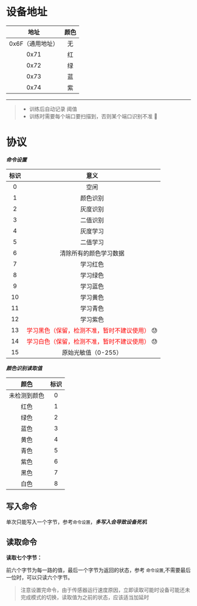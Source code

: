 # 设备地址


|       地址       | 颜色 |
| :--------------: | :--: |
| 0x6F（通用地址） |  无  |
|       0x71       |  红  |
|       0x72       |  绿  |
|       0x73       |  蓝  |
|       0x74       |  紫  |

---

> - 训练后自动记录 阈值
> - 训练时需要每个端口要扫描到，否则某个端口识别不准 :snake:



# 协议

***命令设置***

| 标识 |                             意义                             |
| :--: | :----------------------------------------------------------: |
|  0   |                             空闲                             |
|  1   |                           颜色识别                           |
|  2   |                           灰度识别                           |
|  3   |                           二值识别                           |
|  4   |                           灰度学习                           |
|  5   |                           二值学习                           |
|  6   |                    清除所有的颜色学习数据                    |
|  7   |                           学习红色                           |
|  8   |                           学习绿色                           |
|  9   |                           学习蓝色                           |
|  10  |                           学习黄色                           |
|  11  |                           学习青色                           |
|  12  |                           学习紫色                           |
|  13  | <font color='red'>学习黑色（保留，检测不准，暂时不建议使用）</font> :sweat: |
|  14  | <font color='red'>学习白色（保留，检测不准，暂时不建议使用）</font> :sweat: |
|  15  |                     原始光敏值（0-255）                      |



***颜色识别读取值***

|     颜色     | 标识 |
| :----------: | :--: |
| 未检测到颜色 |  0   |
|     红色     |  1   |
|     绿色     |  2   |
|     蓝色     |  3   |
|     黄色     |  4   |
|     青色     |  5   |
|     紫色     |  6   |
|     黑色     |  7   |
|     白色     |  8   |



## 写入命令

单次只能写入一个字节，参考`命令设置`，***多写入会导致设备死机***



## 读取命令

**读取七个字节：**

前六个字节为每一路的值，最后一个字节为返回的状态，参考 `命令设置`,不需要最后一位时，可以只读六个字节。

> 注意设置完命令，由于传感器运行速度原因，立即读取可能时设备可能还未完成模式的切换，读取值为之前的状态，应该适当加延时
